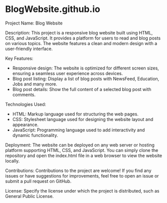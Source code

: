 # BlogWebsite.github.io
Project Name: Blog Website

Description:
This project is a responsive blog website built using HTML, CSS, and JavaScript. It provides a platform for users to read and blog posts on various topics. The website features a clean and modern design with a user-friendly interface.

Key Features:
- Responsive design: The website is optimized for different screen sizes, ensuring a seamless user experience across devices.
- Blog post listing: Display a list of blog posts with NewsFeed, Education, Jobs and many more.
- Blog post details: Show the full content of a selected blog post with comments.

Technologies Used:
- HTML: Markup language used for structuring the web pages.
- CSS: Stylesheet language used for designing the website layout and appearance.
- JavaScript: Programming language used to add interactivity and dynamic functionality.

Deployment:
The website can be deployed on any web server or hosting platform supporting HTML, CSS, and JavaScript. You can simply clone the repository and open the index.html file in a web browser to view the website locally.

Contributions:
Contributions to the project are welcome! If you find any issues or have suggestions for improvements, feel free to open an issue or submit a pull request on GitHub.

License:
Specify the license under which the project is distributed, such as General Public License.

